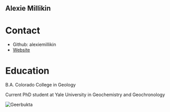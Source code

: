 ## Alexie Millikin

# Contact 
* Github: alexiemillikin
* [Website](https://people.earth.yale.edu/profile/alexie-millikin/about)

  
# Education
B.A. Colorado College in Geology

Current PhD student at Yale University in Geochemistry and Geochronology

![Geerbukta](/alexiemillikin.github.io/img/IMG_2763.JPG)
